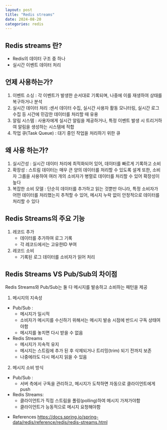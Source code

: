 ```yaml
---
layout: post
title: "Redis streams"
date: 2024-08-20
categories: redis 
---
```





## Redis streams 란?
- Redis의 데이터 구조 중 하나
- 실시간 이벤트 데이터 처리

## 언제 사용하는가?
1. 이벤트 소싱 : 각 이벤트가 발생한 순서대로 기록되며, 나중에 이를 재생하여 상태를 복구하거나 분석
2. 실시간 데이터 처리 :센서 데이터 수집, 실시간 사용자 활동 모니터링, 실시간 로그 수집 등 시간에 민감한 데이터를 처리할 때 유용
3. 알림 시스템 : 사용자에게 실시간 알림을 제공하거나, 특정 이벤트 발생 시 트리거하여 알림을 생성하는 시스템에 적합
4. 작업 큐(Task Queue) :  대기 중인 작업을 처리하기 위한 큐

## 왜 사용 하는가?
1. 실시간성 : 실시간 데이터 처리에 최적화되어 있어, 데이터를 빠르게 기록하고 소비
2. 확장성 : 스트림 데이터는 매우 큰 양의 데이터를 처리할 수 있도록 설계 또한, 소비자 그룹을 사용하여 여러 개의 소비자가 병렬로 데이터를 처리할 수 있어 확장성이 높다
3. 복잡한 소비 모델 : 단순히 데이터를 추가하고 읽는 것뿐만 아니라, 특정 소비자가 어떤 데이터를 처리했는지 추적할 수 있어, 메시지 누락 없이 안정적으로 데이터를 처리할 수 있다


##  Redis Streams의 주요 기능
1. 레코드 추가
   - 데이터를 추가하여 로그 기록
   - 각 레코드에서는 고유한ID 부여
2. 레코드 소비
   - 기록된 로그 데이터를 소비자가 읽어 처리


## Redis Streams VS Pub/Sub의 차이점
Redis Streams와 Pub/Sub는 둘 다 메시지를 발송하고 소비하는 패턴을 제공
1. 메시지의 지속성
- Pub/Sub : 
  - 메시지가 일시적
  - 소비자가 메시지를 수신하기 위해서는 메시지 발송 시점에 반드시 구독 상태여야함
  - 메시지를 놓치면 다시 받을 수 없음
- Redis Streams
  - 메시지가 지속적 유지
  - 메시지는 스트림에 추가 된 후 삭제되거나 트리밍(trim) 되기 전까지 보존
  - 나중에라도 다시 메시지 읽을 수 있음
2. 메시지 소비 방식
- Pub/Sub :
  - 서버 측에서 구독을 관리하고, 메시지가 도착하면 자동으로 클라이언트에게 push
- Redis Streams:
  - 클라이언트가 직접 스트림을 폴링(polling)하여 메시지 가져가야함
  - 클라이언트가 능동적으로 메시지 요청해야함


* References
  https://docs.spring.io/spring-data/redis/reference/redis/redis-streams.html